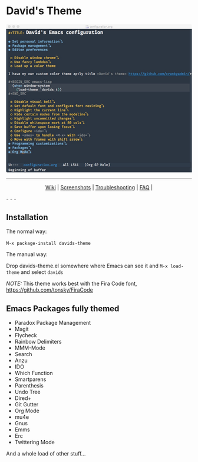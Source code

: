 # David's Theme

[![Main screenshot](https://github.com/crankyadmin/davids-theme/raw/screenshots/screenshots/screenshot-1.jpeg)](/../../tree/screenshots)
- - -
<p align="center">
  <a href="/../../wiki">Wiki</a> |
  <a href="/../../tree/screenshots">Screenshots</a> |
  <a href="/../../wiki/FAQ#troubleshooting">Troubleshooting</a> |
  <a href="/../../wiki/FAQ">FAQ</a> |
</p>
- - -

## Installation

The normal way:

`M-x package-install davids-theme`

The manual way:

Drop davids-theme.el somewhere where Emacs can see it and `M-x load-theme` and select `davids`

_NOTE:_ This theme works best with the Fira Code font, https://github.com/tonsky/FiraCode

## Emacs Packages fully themed

* Paradox Package Management
* Magit
* Flycheck
* Rainbow Delimiters
* MMM-Mode
* Search
* Anzu
* IDO
* Which Function
* Smartparens
* Parenthesis
* Undo Tree
* Dired+
* Git Gutter
* Org Mode
* mu4e
* Gnus
* Emms
* Erc
* Twittering Mode

And a whole load of other stuff...
